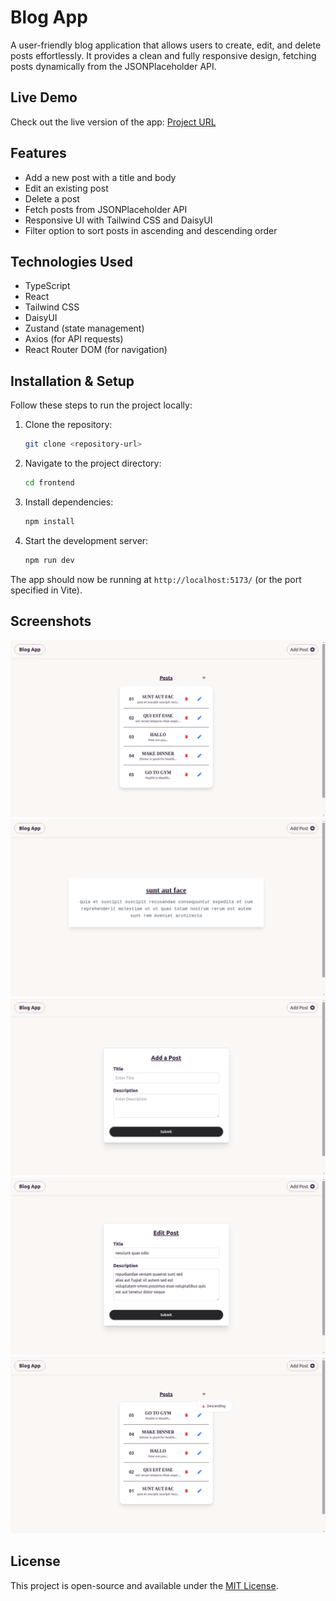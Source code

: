 # Blog App

A user-friendly blog application that allows users to create, edit, and delete posts effortlessly. It provides a clean and fully responsive design, fetching posts dynamically from the JSONPlaceholder API.

## Live Demo
Check out the live version of the app: [Project URL](https://post-blogs-1.netlify.app/)


## Features

- Add a new post with a title and body
- Edit an existing post
- Delete a post
- Fetch posts from JSONPlaceholder API
- Responsive UI with Tailwind CSS and DaisyUI
- Filter option to sort posts in ascending and descending order



## Technologies Used

- TypeScript
- React
- Tailwind CSS
- DaisyUI
- Zustand (state management)
- Axios (for API requests)
- React Router DOM (for navigation)

## Installation & Setup

Follow these steps to run the project locally:

1. Clone the repository:
   ```sh
   git clone <repository-url>
   ```
2. Navigate to the project directory:
   ```sh
   cd frontend
   ```
3. Install dependencies:
   ```sh
   npm install
   ```
4. Start the development server:
   ```sh
   npm run dev
   ```

The app should now be running at `http://localhost:5173/` (or the port specified in Vite).

## Screenshots
![Homepage](frontend/screenshots/HomePage.png)
![SinglePostpage](frontend/screenshots/SinglePost.png)
![AddPostpage](frontend/screenshots/AddPage.png)
![EditPostpage](frontend/screenshots/EditPage.png)
![filter](frontend/screenshots/filter.png)


## License

This project is open-source and available under the [MIT License](LICENSE).

